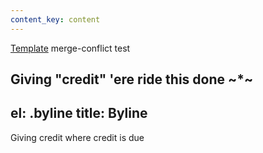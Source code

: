 ```yaml
---
content_key: content
---
```

[Template](../../patterns/03-templates-00-page/03-templates-00-page.html) merge-conflict test

Giving \"credit"
'ere ride this done
~*~
---
el: .byline
title: Byline
---
Giving credit where credit is due
